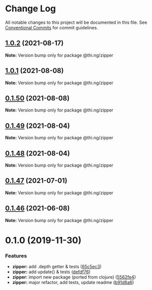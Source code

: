 # Change Log

All notable changes to this project will be documented in this file.
See [Conventional Commits](https://conventionalcommits.org) for commit guidelines.

## [1.0.2](https://github.com/thi-ng/umbrella/compare/@thi.ng/zipper@1.0.1...@thi.ng/zipper@1.0.2) (2021-08-17)

**Note:** Version bump only for package @thi.ng/zipper





## [1.0.1](https://github.com/thi-ng/umbrella/compare/@thi.ng/zipper@0.1.50...@thi.ng/zipper@1.0.1) (2021-08-08)

**Note:** Version bump only for package @thi.ng/zipper





## [0.1.50](https://github.com/thi-ng/umbrella/compare/@thi.ng/zipper@0.1.49...@thi.ng/zipper@0.1.50) (2021-08-08)

**Note:** Version bump only for package @thi.ng/zipper





## [0.1.49](https://github.com/thi-ng/umbrella/compare/@thi.ng/zipper@0.1.48...@thi.ng/zipper@0.1.49) (2021-08-04)

**Note:** Version bump only for package @thi.ng/zipper





## [0.1.48](https://github.com/thi-ng/umbrella/compare/@thi.ng/zipper@0.1.47...@thi.ng/zipper@0.1.48) (2021-08-04)

**Note:** Version bump only for package @thi.ng/zipper





## [0.1.47](https://github.com/thi-ng/umbrella/compare/@thi.ng/zipper@0.1.46...@thi.ng/zipper@0.1.47) (2021-07-01)

**Note:** Version bump only for package @thi.ng/zipper





## [0.1.46](https://github.com/thi-ng/umbrella/compare/@thi.ng/zipper@0.1.45...@thi.ng/zipper@0.1.46) (2021-06-08)

**Note:** Version bump only for package @thi.ng/zipper





# 0.1.0 (2019-11-30)

### Features

* **zipper:** add .depth getter & tests ([65c5ec3](https://github.com/thi-ng/umbrella/commit/65c5ec30601b0229d6760854a8f1d817f4236b1d))
* **zipper:** add update() & tests ([defdf76](https://github.com/thi-ng/umbrella/commit/defdf762b10350f0ce3e2b7d81f097c44f4e0223))
* **zipper:** import new package (ported from clojure) ([5562fe4](https://github.com/thi-ng/umbrella/commit/5562fe47927e046e419e7c96ad9b2ef43e2eb818))
* **zipper:** major refactor, add tests, update readme ([b91d8a6](https://github.com/thi-ng/umbrella/commit/b91d8a6047d30e4cddf10d1bfb0e929881ebfe34))
